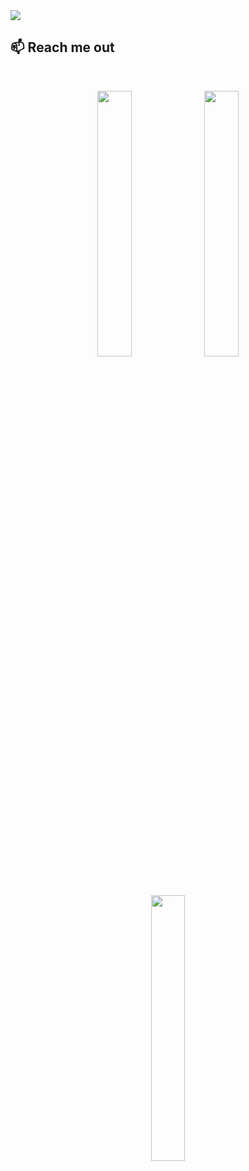 <img src="https://i.ibb.co/4dmcwQc/new.jpg">

## :mailbox: Reach me out

<br />

<p align="center">
<a href="https://www.facebook.com/profile.php?id=100007616027360"><img width="33%" src="https://i.ibb.co/FKzQLkx/fb.png"/></a>
<a href="https://www.linkedin.com/in/md-baki/"><img width="33%" src="https://i.ibb.co/wRzbY53/in.png"/></a>
<a href="https://www.behance.net/mdbaki1"><img width="33%" src="https://i.ibb.co/V93HJMM/be.png"/></a>
</p>

